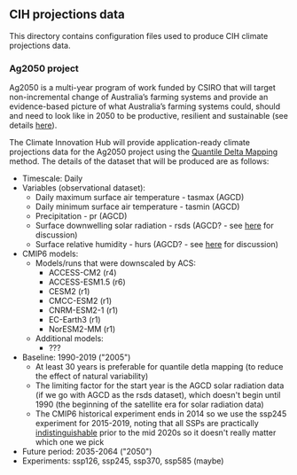 ## CIH projections data

This directory contains configuration files used to produce CIH climate projections data. 

### Ag2050 project

Ag2050 is a multi-year program of work funded by CSIRO that will target non-incremental change of Australia’s farming systems
and provide an evidence-based picture of what Australia’s farming systems could,
should and need to look like in 2050 to be productive, resilient and sustainable
(see details [here](https://confluence.csiro.au/pages/viewpage.action?pageId=1706583873)).

The Climate Innovation Hub will provide application-ready climate projections data
for the Ag2050 project using the [Quantile Delta Mapping](https://github.com/climate-innovation-hub/qqscale/blob/master/docs/method_qdm.md) method.
The details of the dataset that will be produced are as follows:
- Timescale: Daily
- Variables (observational dataset):
  - Daily maximum surface air temperature - tasmax (AGCD)
  - Daily minimum surface air temperature - tasmin (AGCD)
  - Precipitation - pr (AGCD)
  - Surface downwelling solar radiation - rsds (AGCD? - see [here](https://github.com/AusClimateService/npcp/issues/22) for discussion)
  - Surface relative humidity - hurs (AGCD? - see [here](https://github.com/AusClimateService/npcp/issues/2) for discussion)
- CMIP6 models:
  - Models/runs that were downscaled by ACS: 
    - ACCESS-CM2 (r4)
    - ACCESS-ESM1.5 (r6)
    - CESM2 (r1)
    - CMCC-ESM2 (r1)
    - CNRM-ESM2-1 (r1)
    - EC-Earth3 (r1)
    - NorESM2-MM (r1)
  - Additional models:
    - ???
- Baseline: 1990-2019 ("2005")
  - At least 30 years is preferable for quantile detla mapping (to reduce the effect of natural variability)
  - The limiting factor for the start year is the AGCD solar radiation data (if we go with AGCD as the rsds dataset), which doesn't begin until 1990 (the beginning of the satellite era for solar radiation data)
  - The CMIP6 historical experiment ends in 2014 so we use the ssp245 experiment for 2015-2019, noting that all SSPs are practically [indistinguishable](https://en.wikipedia.org/wiki/Shared_Socioeconomic_Pathways#/media/File:Atmospheric_CO%E2%82%82_concentrations_by_SSP_across_the_21st_century.svg) prior to the mid 2020s so it doesn't really matter which one we pick  
- Future period: 2035-2064 ("2050")
- Experiments: ssp126, ssp245, ssp370, ssp585 (maybe)


